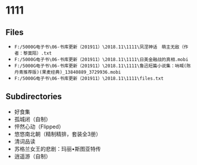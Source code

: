 # 1111

## Files

- `F:/5000G电子书\06-书库更新（201911）\2018.11\1111\凤涅神话　萌主无敌（作者：黎莫陌）.txt`
- `F:/5000G电子书\06-书库更新（201911）\2018.11\1111\日美金融战的真相.mobi`
- `F:/5000G电子书\06-书库更新（201911）\2018.11\1111\鲁迅短篇小说集：呐喊(陈丹青推荐版)(果麦经典)_13840889_3729936.mobi`
- `F:/5000G电子书\06-书库更新（201911）\2018.11\1111\files.txt`

## Subdirectories

- 好食集
- 孤城闭（自制）
- 怦然心动（Flipped）
- 悠悠南北朝（精制精排，套装全3册）
- 清词品读
- 苏格兰女王的悲剧：玛丽•斯图亚特传
- 逍遥游（自制）
